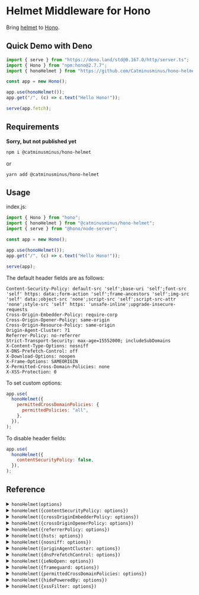 # Helmet Middleware for Hono

Bring [helmet](https://github.com/helmetjs/helmet) to
[Hono](https://github.com/honojs/hono).

## Quick Demo with Deno

```ts
import { serve } from "https://deno.land/std@0.167.0/http/server.ts";
import { Hono } from "npm:hono@2.7.7";
import { honoHelmet } from "https://github.com/Catminusminus/hono-helmet/raw/main/src/index.ts";

const app = new Hono();

app.use(honoHelmet());
app.get("/", (c) => c.text("Hello Hono!"));

serve(app.fetch);
```

## Requirements

<strong>Sorry, but not published yet</strong>

```sh
npm i @catminusminus/hono-helmet
```

or

```plain
yarn add @catminusminus/hono-helmet
```

## Usage

index.js:

```js
import { Hono } from "hono";
import { honoHelmet } from "@catminusminus/hono-helmet";
import { serve } from "@hono/node-server";

const app = new Hono();

app.use(honoHelmet());
app.get("/", (c) => c.text("Hello Hono!"));

serve(app);
```

The default header fields are as follows:

```
Content-Security-Policy: default-src 'self';base-uri 'self';font-src 'self' https: data:;form-action 'self';frame-ancestors 'self';img-src 'self' data:;object-src 'none';script-src 'self';script-src-attr 'none';style-src 'self' https: 'unsafe-inline';upgrade-insecure-requests
Cross-Origin-Embedder-Policy: require-corp
Cross-Origin-Opener-Policy: same-origin
Cross-Origin-Resource-Policy: same-origin
Origin-Agent-Cluster: ?1
Referrer-Policy: no-referrer
Strict-Transport-Security: max-age=15552000; includeSubDomains
X-Content-Type-Options: nosniff
X-DNS-Prefetch-Control: off
X-Download-Options: noopen
X-Frame-Options: SAMEORIGIN
X-Permitted-Cross-Domain-Policies: none
X-XSS-Protection: 0
```

To set custom options:

```js
app.use(
  honoHelmet({
    permittedCrossDomainPolicies: {
      permittedPolicies: "all",
    },
  }),
);
```

To disable header fields:

```js
app.use(
  honoHelmet({
    contentSecurityPolicy: false,
  }),
);
```

## Reference

<details>
<summary><code>honoHelmet(options)</code></summary>

```ts
// Use the default header fields
app.use(honoHelmet());

// Disable one or more header fields
app.use(
  honoHelmet({
    contentSecurityPolicy: false,
  }),
);

// Use the default header fields but X-Permitted-Cross-Domain-Policies: all
app.use(
  honoHelmet({
    permittedCrossDomainPolicies: {
      permittedPolicies: "all",
    },
  }),
);
```

</details>

<details>
<summary><code>honoHelmet({contentSecurityPolicy: options})</code></summary>

The default directives are as follows:

```
"default-src 'self';base-uri 'self';font-src 'self' https: data:;form-action 'self';frame-ancestors 'self';img-src 'self' data:;object-src 'none';script-src 'self';script-src-attr 'none';style-src 'self' https: 'unsafe-inline';upgrade-insecure-requests",
```

```ts
// Use the defaults but "default-src 'none'
app.use(
  honoHelmet({
    contentSecurityPolicy: {
      defaultSrc: ["'none'"],
    },
  }),
);

// Use the defaults but "default-src 'self' 'nonce-<nonce>'
app.use(
  honoHelmet({
    contentSecurityPolicy: {
      defaultSrc: ["'self'", (req, res) => `'nonce-${res.locals.cspNonce}'`],
    },
  }),
);

// Use the defaults but disable "default-src"
app.use(
  honoHelmet({
    contentSecurityPolicy: {
      defaultSrc: false,
    },
  }),
);

// Disable the defaults and "default-src 'none'
app.use(
  honoHelmet({
    contentSecurityPolicy: {
      useDefaults: false,
      defaultSrc: ["'none'"],
    },
  }),
);
```

</details>

<details>
<summary><code>honoHelmet({crossOriginEmbedderPolicy: options})</code></summary>

Default:

```
Cross-Origin-Embedder-Policy: require-corp
```

```ts
// Cross-Origin-Embedder-Policy: credentialless
app.use(
  honoHelmet({
    crossOriginEmbedderPolicy: {
      policy: "credentialless",
    },
  }),
);
```

</details>

<details>
<summary><code>honoHelmet({crossOriginOpenerPolicy: options})</code></summary>

Default:

```
Cross-Origin-Opener-Policy: same-origin
```

```ts
// Cross-Origin-Opener-Policy: same-origin-allow-popups
app.use(
  honoHelmet({
    crossOriginOpenerPolicy: {
      policy: "same-origin-allow-popups",
    },
  }),
);
```

</details>

<details>
<summary><code>honoHelmet({referrerPolicy: options})</code></summary>

Default:

```
Referrer-Policy: no-referrer
```

```ts
// Referrer-Policy: no-referrer-when-downgrade
app.use(
  honoHelmet({
    referrerPolicy: {
      policy: "no-referrer-when-downgrade",
    },
  }),
);

// Referrer-Policy: origin,no-referrer-when-downgrade
app.use(
  honoHelmet({
    referrerPolicy: {
      policy: ["origin", "no-referrer-when-downgrade"],
    },
  }),
);
```

</details>

<details>
<summary><code>honoHelmet({hsts: options})</code></summary>

Default:

```
Strict-Transport-Security: max-age=15552000; includeSubDomains
```

```ts
// Strict-Transport-Security: max-age=123456; includeSubDomains
app.use(
  honoHelmet({
    hsts: {
      maxAge: 123456,
    },
  }),
);

// Strict-Transport-Security: max-age=123456
app.use(
  honoHelmet({
    hsts: {
      maxAge: 123456,
      includeSubDomains: false,
    },
  }),
);

// Strict-Transport-Security: max-age=123456; includeSubDomains; preload
app.use(
  honoHelmet({
    hsts: {
      maxAge: 123456,
      preload: true,
    },
  }),
);
```

</details>

<details>
<summary><code>honoHelmet({nosniff: options})</code></summary>

Default:

```
X-Content-Type-Options: nosniff
```

```ts
// Disable X-Content-Type-Options: nosniff
app.use(
  honoHelmet({
    nosniff: false,
  }),
);
```

</details>

<details>
<summary><code>honoHelmet({originAgentCluster: options})</code></summary>

Default:

```
Origin-Agent-Cluster: ?1
```

```ts
// Origin-Agent-Cluster: ?0
app.use(
  honoHelmet({
    originAgentCluster: "?0",
  }),
);
```

</details>

<details>
<summary><code>honoHelmet({dnsPrefetchControl: options})</code></summary>

Default:

```
X-DNS-Prefetch-Control: off
```

```ts
// X-DNS-Prefetch-Control: on
app.use(
  honoHelmet({
    dnsPrefetchControl: {
      allow: true,
    },
  }),
);
```

</details>

<details>
<summary><code>honoHelmet({ieNoOpen: options})</code></summary>

Default:

```
X-Download-Options: noopen
```

```ts
// Disable X-Download-Options: noopen
app.use(
  honoHelmet({
    ieNoOpen: false,
  }),
);
```

</details>

<details>
<summary><code>honoHelmet({frameguard: options})</code></summary>

Default:

```
X-Frame-Options: SAMEORIGIN
```

```ts
// X-Frame-Options: DENY
app.use(
  honoHelmet({
    frameguard: {
      action: "deny",
    },
  }),
);
```

</details>

<details>
<summary><code>honoHelmet({permittedCrossDomainPolicies: options})</code></summary>

Default:

```
X-Permitted-Cross-Domain-Policies: none
```

```ts
// X-Permitted-Cross-Domain-Policies: by-content-type
app.use(
  honoHelmet({
    permittedCrossDomainPolicies: {
      permittedPolicies: "by-content-type",
    },
  }),
);
```

</details>

<details>
<summary><code>honoHelmet({hidePoweredBy: options})</code></summary>

Default: remove X-Powered-By field

```ts
// Do not remove X-Powered-By field
app.use(
  honoHelmet({
    hidePoweredBy: false,
  }),
);
```

</details>

<details>
<summary><code>honoHelmet({xssFilter: options})</code></summary>

Default:

```
X-XSS-Protection: 0
```

```ts
// Disable X-XSS-Protection: 0
app.use(
  honoHelmet({
    xssFilter: false,
  }),
);
```

</details>
